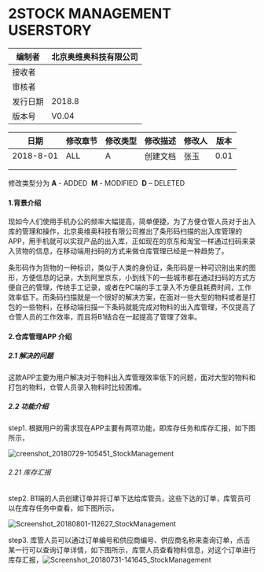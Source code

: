 # 2STOCK MANAGEMENT USERSTORY

| 编制者   | 北京奥维奥科技有限公司 |
| -------- | ---------------------- |
| 接收者   |                        |
| 审核者   |                        |
| 发行日期 | 2018.8                 |
| 版本号   | V0.04                  |









| 日期      | 修改章节 | 修改类型 | **修改描述** | 修改人 | 版本 |
| --------- | -------- | -------- | ------------ | ------ | ---- |
| 2018-8-01 | ALL      | A        | 创建文档     | 张玉   | 0.01 |
|           |          |          |              |        |      |
|           |          |          |              |        |      |

修改类型分为 **A** - ADDED  **M** - MODIFIED  **D** – DELETED





#### 1.背景介绍

现如今人们使用手机办公的频率大幅提高，简单便捷，为了方便仓管人员对于出入库的管理和操作，北京奥维奥科技有限公司推出了条形码扫描的出入库管理的APP，用手机就可以实现产品的出入库，正如现在的京东和淘宝一样通过扫码来录入货物的信息，在移动端用扫码的方式来做仓库管理已经是一种趋势了。

条形码作为货物的一种标识，类似于人类的身份证，条形码是一种可识别出来的图形，方便信息的记录，大到阿里京东，小到线下的一些城市都在通过扫码的方式方便自己的管理，传统手工记录，或者在PC端的手工录入不方便且耗费时间，工作效率低下。而条码扫描就是一个很好的解决方案，在面对一些大型的物料或者是打包的一些物料，在移动端扫描一下条码就能完成对物料的出入库管理，不仅提高了仓管人员的工作效率，而且将B1结合在一起提高了管理了效率。

#### 2.仓库管理APP 介绍

##### 2.1 解决的问题

这款APP主要为用户解决对于物料出入库管理效率低下的问题，面对大型的物料和打包的物料，仓管人员录入物料时比较困难。

##### 2.2 功能介绍

step1. 根据用户的需求现在APP主要有两项功能，即库存任务和库存汇报，如下图所示，

![creenshot_20180729-105451_StockManagement](D:\iWorkSpace\GitHub\UserStory\InventoryManagement\MD\image\Screenshot_20180729-105451_StockManagement.jpg)

###### 2.21 库存汇报

step2. B1端的人员创建订单并将订单下达给库管员，这些下达的订单，库管员可以在库存任务中查看，如下图所示，

![Screenshot_20180801-112627_StockManagement](D:\iWorkSpace\GitHub\UserStory\InventoryManagement\MD\image\Screenshot_20180801-112627_StockManagement.jpg)

step3. 库管人员可以通过订单编号和供应商编号、供应商名称来查询订单，点击某一行可以查询订单详情，如下图所示，库管人员查看物料信息，对这个订单进行库存汇报，![Screenshot_20180731-141645_StockManagement](D:\iWorkSpace\GitHub\UserStory\InventoryManagement\MD\image\Screenshot_20180731-141645_StockManagement.jpg)

